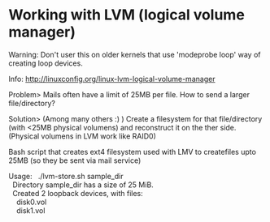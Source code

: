 # Working with LVM (logical volume manager)

Warning: Don't user this on older kernels that use 'modeprobe loop' way of creating loop devices.

Info: http://linuxconfig.org/linux-lvm-logical-volume-manager 


Problem>
Mails often have a limit of 25MB per file. How to send a larger file/directory?

Solution>
(Among many others :) )
Create a filesystem for that file/directory (with <25MB physical volumens) and reconstruct it on the ther side. (Physical volumens in LVM work like RAID0)

Bash script that creates ext4 filesystem used with LMV to createfiles upto 25MB (so they be sent via mail service)

Usage:
&nbsp;&nbsp;./lvm-store.sh sample_dir  
&nbsp;&nbsp;Directory sample_dir has a size of 25 MiB.  
&nbsp;&nbsp;Created 2 loopback devices, with files:                             
&nbsp;&nbsp;&nbsp;&nbsp;disk0.vol  
&nbsp;&nbsp;&nbsp;&nbsp;disk1.vol   


